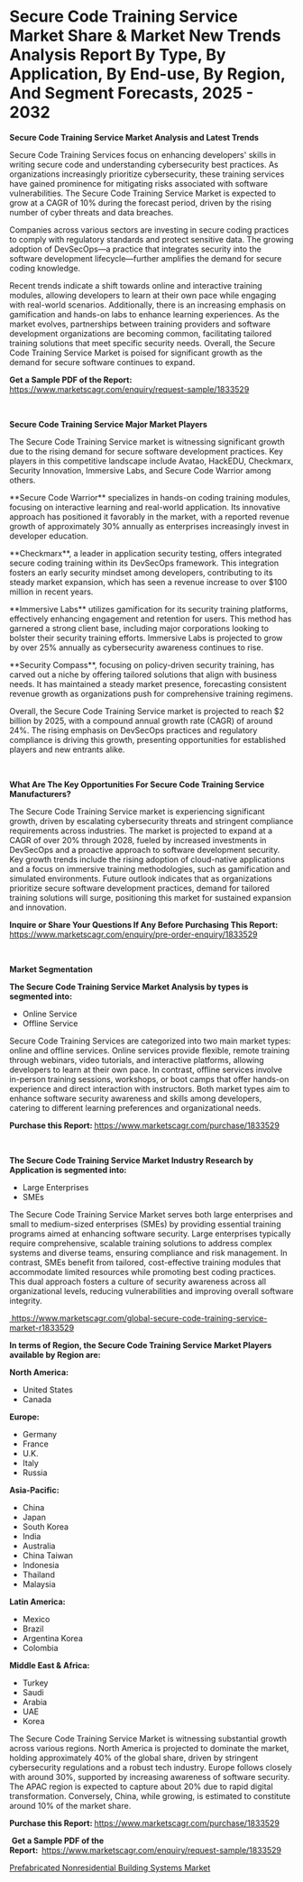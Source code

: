 <p><h1>Secure Code Training Service Market Share & Market New Trends Analysis Report By Type, By Application, By End-use, By Region, And Segment Forecasts, 2025 - 2032</h1></p><p><strong>Secure Code Training Service Market Analysis and Latest Trends</strong></p>
<p><p>Secure Code Training Services focus on enhancing developers' skills in writing secure code and understanding cybersecurity best practices. As organizations increasingly prioritize cybersecurity, these training services have gained prominence for mitigating risks associated with software vulnerabilities. The Secure Code Training Service Market is expected to grow at a CAGR of 10% during the forecast period, driven by the rising number of cyber threats and data breaches. </p><p>Companies across various sectors are investing in secure coding practices to comply with regulatory standards and protect sensitive data. The growing adoption of DevSecOps—a practice that integrates security into the software development lifecycle—further amplifies the demand for secure coding knowledge. </p><p>Recent trends indicate a shift towards online and interactive training modules, allowing developers to learn at their own pace while engaging with real-world scenarios. Additionally, there is an increasing emphasis on gamification and hands-on labs to enhance learning experiences. As the market evolves, partnerships between training providers and software development organizations are becoming common, facilitating tailored training solutions that meet specific security needs. Overall, the Secure Code Training Service Market is poised for significant growth as the demand for secure software continues to expand.</p></p>
<p><strong>Get a Sample PDF of the Report:&nbsp;</strong> <a href="https://www.marketscagr.com/enquiry/request-sample/1833529?utm_campaign=2754&utm_medium=2&utm_source=Github&utm_content=ia&utm_term=26032025&utm_id=secure-code-training-service">https://www.marketscagr.com/enquiry/request-sample/1833529</a></p>
<p>&nbsp;</p>
<p><strong>Secure Code Training Service Major Market Players</strong></p>
<p><p>The Secure Code Training Service market is witnessing significant growth due to the rising demand for secure software development practices. Key players in this competitive landscape include Avatao, HackEDU, Checkmarx, Security Innovation, Immersive Labs, and Secure Code Warrior among others. </p><p>**Secure Code Warrior** specializes in hands-on coding training modules, focusing on interactive learning and real-world application. Its innovative approach has positioned it favorably in the market, with a reported revenue growth of approximately 30% annually as enterprises increasingly invest in developer education.</p><p>**Checkmarx**, a leader in application security testing, offers integrated secure coding training within its DevSecOps framework. This integration fosters an early security mindset among developers, contributing to its steady market expansion, which has seen a revenue increase to over $100 million in recent years.</p><p>**Immersive Labs** utilizes gamification for its security training platforms, effectively enhancing engagement and retention for users. This method has garnered a strong client base, including major corporations looking to bolster their security training efforts. Immersive Labs is projected to grow by over 25% annually as cybersecurity awareness continues to rise.</p><p>**Security Compass**, focusing on policy-driven security training, has carved out a niche by offering tailored solutions that align with business needs. It has maintained a steady market presence, forecasting consistent revenue growth as organizations push for comprehensive training regimens.</p><p>Overall, the Secure Code Training Service market is projected to reach $2 billion by 2025, with a compound annual growth rate (CAGR) of around 24%. The rising emphasis on DevSecOps practices and regulatory compliance is driving this growth, presenting opportunities for established players and new entrants alike.</p></p>
<p>&nbsp;</p>
<p><strong>What Are The Key Opportunities For Secure Code Training Service Manufacturers?</strong></p>
<p><p>The Secure Code Training Service market is experiencing significant growth, driven by escalating cybersecurity threats and stringent compliance requirements across industries. The market is projected to expand at a CAGR of over 20% through 2028, fueled by increased investments in DevSecOps and a proactive approach to software development security. Key growth trends include the rising adoption of cloud-native applications and a focus on immersive training methodologies, such as gamification and simulated environments. Future outlook indicates that as organizations prioritize secure software development practices, demand for tailored training solutions will surge, positioning this market for sustained expansion and innovation.</p></p>
<p><strong>Inquire or Share Your Questions If Any Before Purchasing This Report:</strong> <a href="https://www.marketscagr.com/enquiry/pre-order-enquiry/1833529?utm_campaign=2754&utm_medium=2&utm_source=Github&utm_content=ia&utm_term=26032025&utm_id=secure-code-training-service">https://www.marketscagr.com/enquiry/pre-order-enquiry/1833529</a></p>
<p>&nbsp;</p>
<p><strong>Market Segmentation</strong></p>
<p><strong>The Secure Code Training Service Market Analysis by types is segmented into:</strong></p>
<p><ul><li>Online Service</li><li>Offline Service</li></ul></p>
<p><p>Secure Code Training Services are categorized into two main market types: online and offline services. Online services provide flexible, remote training through webinars, video tutorials, and interactive platforms, allowing developers to learn at their own pace. In contrast, offline services involve in-person training sessions, workshops, or boot camps that offer hands-on experience and direct interaction with instructors. Both market types aim to enhance software security awareness and skills among developers, catering to different learning preferences and organizational needs.</p></p>
<p><strong>Purchase this Report:&nbsp;</strong><a href="https://www.marketscagr.com/purchase/1833529?utm_campaign=2754&utm_medium=2&utm_source=Github&utm_content=ia&utm_term=26032025&utm_id=secure-code-training-service">https://www.marketscagr.com/purchase/1833529</a></p>
<p>&nbsp;</p>
<p><strong>The Secure Code Training Service Market Industry Research by Application is segmented into:</strong></p>
<p><ul><li>Large Enterprises</li><li>SMEs</li></ul></p>
<p><p>The Secure Code Training Service Market serves both large enterprises and small to medium-sized enterprises (SMEs) by providing essential training programs aimed at enhancing software security. Large enterprises typically require comprehensive, scalable training solutions to address complex systems and diverse teams, ensuring compliance and risk management. In contrast, SMEs benefit from tailored, cost-effective training modules that accommodate limited resources while promoting best coding practices. This dual approach fosters a culture of security awareness across all organizational levels, reducing vulnerabilities and improving overall software integrity.</p></p>
<p><a href="https://www.marketscagr.com/global-secure-code-training-service-market-r1833529?utm_campaign=2754&utm_medium=2&utm_source=Github&utm_content=ia&utm_term=26032025&utm_id=secure-code-training-service">&nbsp;https://www.marketscagr.com/global-secure-code-training-service-market-r1833529</a></p>
<p><strong>In terms of Region, the Secure Code Training Service Market Players available by Region are:</strong></p>
<p>
    <p> <strong> North America: </strong>
        <ul>
            <li>United States</li>
            <li>Canada</li>
        </ul>
        </p> 
    <p> <strong> Europe: </strong>
        <ul>
            <li>Germany</li>
            <li>France</li>
            <li>U.K.</li>
            <li>Italy</li>
            <li>Russia</li>
        </ul>
        </p> 
    <p> <strong> Asia-Pacific: </strong>
        <ul>
            <li>China</li>
            <li>Japan</li>
            <li>South Korea</li>
            <li>India</li>
            <li>Australia</li>
            <li>China Taiwan</li>
            <li>Indonesia</li>
            <li>Thailand</li>
            <li>Malaysia</li>
        </ul>
        </p> 
    <p> <strong> Latin America: </strong>
        <ul>
            <li>Mexico</li>
            <li>Brazil</li>
            <li>Argentina Korea</li>
            <li>Colombia</li>
        </ul>
        </p> 
    <p> <strong> Middle East & Africa: </strong>
        <ul>
            <li>Turkey</li>
            <li>Saudi</li>
            <li>Arabia</li>
            <li>UAE</li>
            <li>Korea</li>
        </ul>
    </p>
    </p>
<p><p>The Secure Code Training Service Market is witnessing substantial growth across various regions. North America is projected to dominate the market, holding approximately 40% of the global share, driven by stringent cybersecurity regulations and a robust tech industry. Europe follows closely with around 30%, supported by increasing awareness of software security. The APAC region is expected to capture about 20% due to rapid digital transformation. Conversely, China, while growing, is estimated to constitute around 10% of the market share.</p></p>
<p><strong>Purchase this Report: </strong><a href="https://www.marketscagr.com/purchase/1833529?utm_campaign=2754&utm_medium=2&utm_source=Github&utm_content=ia&utm_term=26032025&utm_id=secure-code-training-service">https://www.marketscagr.com/purchase/1833529</a></p>
<p>&nbsp;<strong>Get a Sample PDF of the Report:&nbsp;&nbsp;</strong><a href="https://www.marketscagr.com/enquiry/request-sample/1833529?utm_campaign=2754&utm_medium=2&utm_source=Github&utm_content=ia&utm_term=26032025&utm_id=secure-code-training-service">https://www.marketscagr.com/enquiry/request-sample/1833529</a></p>
<p><strong></strong></p>
<p><p><a href="https://github.com/alberthagorsuch/Market-Research-Report-List-1/blob/main/prefabricated-nonresidential-building-systems-market.md?utm_campaign=2754&utm_medium=2&utm_source=Github&utm_content=ia&utm_term=26032025&utm_id=secure-code-training-service">Prefabricated Nonresidential Building Systems Market</a></p></p>